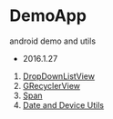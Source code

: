 # DemoApp
android demo and utils

 - 2016.1.27
 
 1. [DropDownListView](/app/src/main/java/cc/haoduoyu/demoapp/dropdownlistview/DropDownListViewActivity.java)
 2. [GRecyclerView](/app/src/main/java/cc/haoduoyu/demoapp/widget/GRecyclerView.java)
 3. [Span](/app/src/main/java/cc/haoduoyu/demoapp/span/SpanActivity.java)
 4. [Date and Device Utils](/app/src/main/java/cc/haoduoyu/demoapp/device/DeviceActivity.java)



